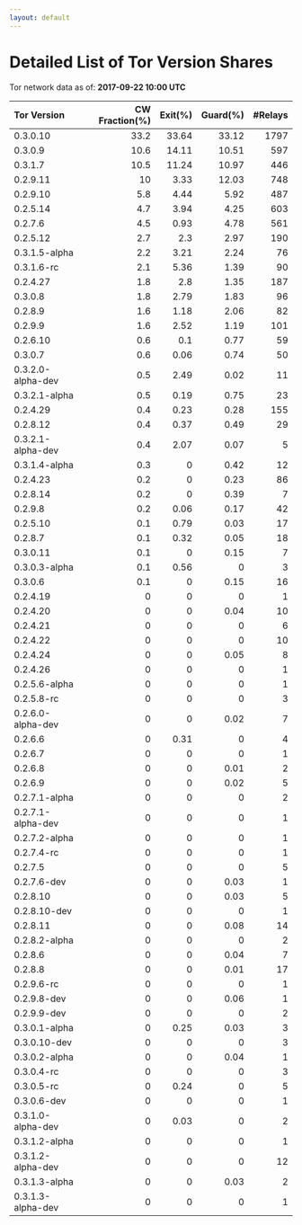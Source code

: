 ```yaml
---
layout: default
---
```



# Detailed List of Tor Version Shares

Tor network data as of: **2017-09-22 10:00 UTC**

| Tor Version       |   CW Fraction(%) |   Exit(%) |   Guard(%) |   #Relays |
|:------------------|-----------------:|----------:|-----------:|----------:|
| 0.3.0.10          |             33.2 |     33.64 |      33.12 |      1797 |
| 0.3.0.9           |             10.6 |     14.11 |      10.51 |       597 |
| 0.3.1.7           |             10.5 |     11.24 |      10.97 |       446 |
| 0.2.9.11          |             10   |      3.33 |      12.03 |       748 |
| 0.2.9.10          |              5.8 |      4.44 |       5.92 |       487 |
| 0.2.5.14          |              4.7 |      3.94 |       4.25 |       603 |
| 0.2.7.6           |              4.5 |      0.93 |       4.78 |       561 |
| 0.2.5.12          |              2.7 |      2.3  |       2.97 |       190 |
| 0.3.1.5-alpha     |              2.2 |      3.21 |       2.24 |        76 |
| 0.3.1.6-rc        |              2.1 |      5.36 |       1.39 |        90 |
| 0.2.4.27          |              1.8 |      2.8  |       1.35 |       187 |
| 0.3.0.8           |              1.8 |      2.79 |       1.83 |        96 |
| 0.2.8.9           |              1.6 |      1.18 |       2.06 |        82 |
| 0.2.9.9           |              1.6 |      2.52 |       1.19 |       101 |
| 0.2.6.10          |              0.6 |      0.1  |       0.77 |        59 |
| 0.3.0.7           |              0.6 |      0.06 |       0.74 |        50 |
| 0.3.2.0-alpha-dev |              0.5 |      2.49 |       0.02 |        11 |
| 0.3.2.1-alpha     |              0.5 |      0.19 |       0.75 |        23 |
| 0.2.4.29          |              0.4 |      0.23 |       0.28 |       155 |
| 0.2.8.12          |              0.4 |      0.37 |       0.49 |        29 |
| 0.3.2.1-alpha-dev |              0.4 |      2.07 |       0.07 |         5 |
| 0.3.1.4-alpha     |              0.3 |      0    |       0.42 |        12 |
| 0.2.4.23          |              0.2 |      0    |       0.23 |        86 |
| 0.2.8.14          |              0.2 |      0    |       0.39 |         7 |
| 0.2.9.8           |              0.2 |      0.06 |       0.17 |        42 |
| 0.2.5.10          |              0.1 |      0.79 |       0.03 |        17 |
| 0.2.8.7           |              0.1 |      0.32 |       0.05 |        18 |
| 0.3.0.11          |              0.1 |      0    |       0.15 |         7 |
| 0.3.0.3-alpha     |              0.1 |      0.56 |       0    |         3 |
| 0.3.0.6           |              0.1 |      0    |       0.15 |        16 |
| 0.2.4.19          |              0   |      0    |       0    |         1 |
| 0.2.4.20          |              0   |      0    |       0.04 |        10 |
| 0.2.4.21          |              0   |      0    |       0    |         6 |
| 0.2.4.22          |              0   |      0    |       0    |        10 |
| 0.2.4.24          |              0   |      0    |       0.05 |         8 |
| 0.2.4.26          |              0   |      0    |       0    |         1 |
| 0.2.5.6-alpha     |              0   |      0    |       0    |         1 |
| 0.2.5.8-rc        |              0   |      0    |       0    |         3 |
| 0.2.6.0-alpha-dev |              0   |      0    |       0.02 |         7 |
| 0.2.6.6           |              0   |      0.31 |       0    |         4 |
| 0.2.6.7           |              0   |      0    |       0    |         1 |
| 0.2.6.8           |              0   |      0    |       0.01 |         2 |
| 0.2.6.9           |              0   |      0    |       0.02 |         5 |
| 0.2.7.1-alpha     |              0   |      0    |       0    |         2 |
| 0.2.7.1-alpha-dev |              0   |      0    |       0    |         1 |
| 0.2.7.2-alpha     |              0   |      0    |       0    |         1 |
| 0.2.7.4-rc        |              0   |      0    |       0    |         1 |
| 0.2.7.5           |              0   |      0    |       0    |         5 |
| 0.2.7.6-dev       |              0   |      0    |       0.03 |         1 |
| 0.2.8.10          |              0   |      0    |       0.03 |         5 |
| 0.2.8.10-dev      |              0   |      0    |       0    |         1 |
| 0.2.8.11          |              0   |      0    |       0.08 |        14 |
| 0.2.8.2-alpha     |              0   |      0    |       0    |         2 |
| 0.2.8.6           |              0   |      0    |       0.04 |         7 |
| 0.2.8.8           |              0   |      0    |       0.01 |        17 |
| 0.2.9.6-rc        |              0   |      0    |       0    |         1 |
| 0.2.9.8-dev       |              0   |      0    |       0.06 |         1 |
| 0.2.9.9-dev       |              0   |      0    |       0    |         2 |
| 0.3.0.1-alpha     |              0   |      0.25 |       0.03 |         3 |
| 0.3.0.10-dev      |              0   |      0    |       0    |         3 |
| 0.3.0.2-alpha     |              0   |      0    |       0.04 |         1 |
| 0.3.0.4-rc        |              0   |      0    |       0    |         3 |
| 0.3.0.5-rc        |              0   |      0.24 |       0    |         5 |
| 0.3.0.6-dev       |              0   |      0    |       0    |         1 |
| 0.3.1.0-alpha-dev |              0   |      0.03 |       0    |         2 |
| 0.3.1.2-alpha     |              0   |      0    |       0    |         1 |
| 0.3.1.2-alpha-dev |              0   |      0    |       0    |        12 |
| 0.3.1.3-alpha     |              0   |      0    |       0.03 |         2 |
| 0.3.1.3-alpha-dev |              0   |      0    |       0    |         1 |